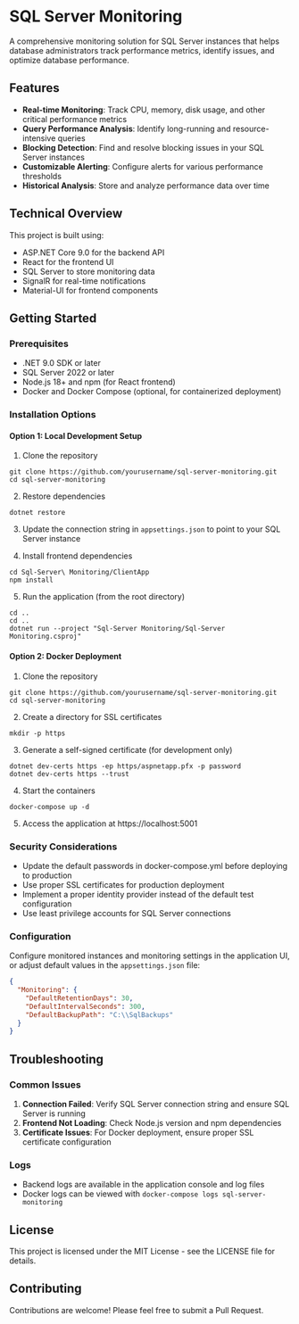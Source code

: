 # SQL Server Monitoring

A comprehensive monitoring solution for SQL Server instances that helps database administrators track performance metrics, identify issues, and optimize database performance.

## Features

- **Real-time Monitoring**: Track CPU, memory, disk usage, and other critical performance metrics
- **Query Performance Analysis**: Identify long-running and resource-intensive queries
- **Blocking Detection**: Find and resolve blocking issues in your SQL Server instances
- **Customizable Alerting**: Configure alerts for various performance thresholds
- **Historical Analysis**: Store and analyze performance data over time

## Technical Overview

This project is built using:
- ASP.NET Core 9.0 for the backend API
- React for the frontend UI
- SQL Server to store monitoring data
- SignalR for real-time notifications
- Material-UI for frontend components

## Getting Started

### Prerequisites

- .NET 9.0 SDK or later
- SQL Server 2022 or later
- Node.js 18+ and npm (for React frontend)
- Docker and Docker Compose (optional, for containerized deployment)

### Installation Options

#### Option 1: Local Development Setup

1. Clone the repository
```
git clone https://github.com/yourusername/sql-server-monitoring.git
cd sql-server-monitoring
```

2. Restore dependencies
```
dotnet restore
```

3. Update the connection string in `appsettings.json` to point to your SQL Server instance

4. Install frontend dependencies
```
cd Sql-Server\ Monitoring/ClientApp
npm install
```

5. Run the application (from the root directory)
```
cd ..
cd ..
dotnet run --project "Sql-Server Monitoring/Sql-Server Monitoring.csproj"
```

#### Option 2: Docker Deployment

1. Clone the repository
```
git clone https://github.com/yourusername/sql-server-monitoring.git
cd sql-server-monitoring
```

2. Create a directory for SSL certificates
```
mkdir -p https
```

3. Generate a self-signed certificate (for development only)
```
dotnet dev-certs https -ep https/aspnetapp.pfx -p password
dotnet dev-certs https --trust
```

4. Start the containers
```
docker-compose up -d
```

5. Access the application at https://localhost:5001

### Security Considerations

- Update the default passwords in docker-compose.yml before deploying to production
- Use proper SSL certificates for production deployment
- Implement a proper identity provider instead of the default test configuration
- Use least privilege accounts for SQL Server connections

### Configuration

Configure monitored instances and monitoring settings in the application UI, or adjust default values in the `appsettings.json` file:

```json
{
  "Monitoring": {
    "DefaultRetentionDays": 30,
    "DefaultIntervalSeconds": 300,
    "DefaultBackupPath": "C:\\SqlBackups"
  }
}
```

## Troubleshooting

### Common Issues

1. **Connection Failed**: Verify SQL Server connection string and ensure SQL Server is running
2. **Frontend Not Loading**: Check Node.js version and npm dependencies
3. **Certificate Issues**: For Docker deployment, ensure proper SSL certificate configuration

### Logs

- Backend logs are available in the application console and log files
- Docker logs can be viewed with `docker-compose logs sql-server-monitoring`

## License

This project is licensed under the MIT License - see the LICENSE file for details.

## Contributing

Contributions are welcome! Please feel free to submit a Pull Request. 